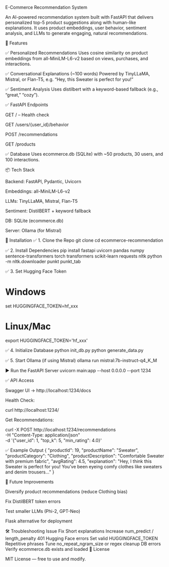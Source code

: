 E-Commerce Recommendation System

An AI-powered recommendation system built with FastAPI that delivers personalized top-5 product suggestions along with human-like explanations. It uses product embeddings, user behavior, sentiment analysis, and LLMs to generate engaging, natural recommendations.

🚀 Features

✅ Personalized Recommendations
Uses cosine similarity on product embeddings from all-MiniLM-L6-v2 based on views, purchases, and interactions.

✅ Conversational Explanations (~100 words)
Powered by TinyLLaMA, Mistral, or Flan-T5, e.g.
“Hey, this Sweater is perfect for you!”

✅ Sentiment Analysis
Uses distilbert with a keyword-based fallback (e.g., “great,” “cozy”).

✅ FastAPI Endpoints

GET / – Health check

GET /users/{user_id}/behavior

POST /recommendations

GET /products

✅ Database
Uses ecommerce.db (SQLite) with ~50 products, 30 users, and 100 interactions.

📦 Tech Stack

Backend: FastAPI, Pydantic, Uvicorn

Embeddings: all-MiniLM-L6-v2

LLMs: TinyLLaMA, Mistral, Flan-T5

Sentiment: DistilBERT + keyword fallback

DB: SQLite (ecommerce.db)

Server: Ollama (for Mistral)

🔧 Installation
✅ 1. Clone the Repo
git clone <repository-url>
cd ecommerce-recommendation

✅ 2. Install Dependencies
pip install fastapi uvicorn pandas numpy sentence-transformers torch transformers scikit-learn requests nltk
python -m nltk.downloader punkt punkt_tab

✅ 3. Set Hugging Face Token
# Windows
set HUGGINGFACE_TOKEN=hf_xxx

# Linux/Mac
export HUGGINGFACE_TOKEN='hf_xxx'

✅ 4. Initialize Database
python init_db.py
python generate_data.py

✅ 5. Start Ollama (if using Mistral)
ollama run mistral:7b-instruct-q4_K_M

▶️ Run the FastAPI Server
uvicorn main:app --host 0.0.0.0 --port 1234

✅ API Access

Swagger UI → http://localhost:1234/docs

Health Check:

curl http://localhost:1234/


Get Recommendations:

curl -X POST http://localhost:1234/recommendations \
-H "Content-Type: application/json" \
-d '{"user_id": 1, "top_k": 5, "min_rating": 4.0}'

✅ Example Output
{
  "productId": 19,
  "productName": "Sweater",
  "productCategory": "Clothing",
  "productDescription": "Comfortable Sweater with premium fabric",
  "avgRating": 4.5,
  "explanation": "Hey, I think this Sweater is perfect for you! You’ve been eyeing comfy clothes like sweaters and denim trousers..."
}

🔄 Future Improvements

Diversify product recommendations (reduce Clothing bias)

Fix DistilBERT token errors

Test smaller LLMs (Phi-2, GPT-Neo)

Flask alternative for deployment

🛠 Troubleshooting
Issue	Fix
Short explanations	Increase num_predict / length_penalty
401 Hugging Face errors	Set valid HUGGINGFACE_TOKEN
Repetitive phrases	Tune no_repeat_ngram_size or regex cleanup
DB errors	Verify ecommerce.db exists and loaded
📜 License

MIT License — free to use and modify.
